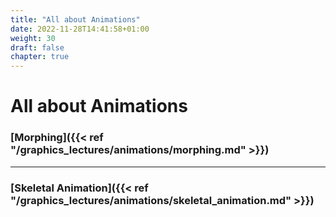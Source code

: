 ```yaml
---
title: "All about Animations"
date: 2022-11-28T14:41:58+01:00
weight: 30
draft: false
chapter: true
---
```


# All about Animations

### [Morphing]({{< ref "/graphics_lectures/animations/morphing.md" >}})

----

### [Skeletal Animation]({{< ref "/graphics_lectures/animations/skeletal_animation.md" >}})